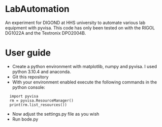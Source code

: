 # LabAutomation
An experiment for DIGOND at HHS university to automate various lab equipment with pyvisa. This code has only been tested on with the RIGOL DG1022A and the Textronix DPO2004B. 

# User guide
- Create a python environment with matplotlib, numpy and pyvisa. I used python 3.10.4 and anaconda.
- Git this repository
- With your environment enabled execute the following commands in the python console:
```{python}
  import pyvisa
  rm = pyvisa.ResourceManager()
  print(rm.list_resources())
```
- Now adjust the settings.py file as you wish
- Run bode.py
